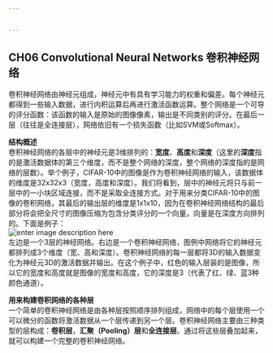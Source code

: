 ```yaml
---


---
```


<h2 id="ch06-convolutional-neural-networks-卷积神经网络">CH06 Convolutional Neural Networks 卷积神经网络</h2>
<p>卷积神经网络由神经元组成，神经元中有具有学习能力的权重和偏差。每个神经元都得到一些输入数据，进行内积运算后再进行激活函数运算。整个网络是一个可导的评分函数：该函数的输入是原始的图像像素，输出是不同类别的评分。在最后一层（往往是全连接层），网络依旧有一个损失函数（比如SVM或Softmax）。</p>
<p><strong>结构概述</strong><br>
卷积神经网络的各层中的神经元是3维排列的：<strong>宽度</strong>、<strong>高度</strong>和<strong>深度</strong>（这里的<strong>深度</strong>指的是激活数据体的第三个维度，而不是整个网络的深度，整个网络的深度指的是网络的层数）。举个例子，CIFAR-10中的图像是作为卷积神经网络的输入，该数据体的维度是32x32x3（宽度，高度和深度）。我们将看到，层中的神经元将只与前一层中的一小块区域连接，而不是采取全连接方式。对于用来分类CIFAR-10中的图像的卷积网络，其最后的输出层的维度是1x1x10，因为在卷积神经网络结构的最后部分将会把全尺寸的图像压缩为包含分类评分的一个向量，向量是在深度方向排列的。下面是例子：<br>
<img src="https://pic4.zhimg.com/80/2ef08bb4cf60805d726b2d6db39dd985_720w.jpg" alt="enter image description here"><br>
左边是一个3层的神经网络。右边是一个卷积神经网络，图例中网络将它的神经元都排列成3个维度（宽、高和深度）。卷积神经网络的每一层都将3D的输入数据变化为神经元3D的激活数据并输出。在这个例子中，红色的输入层装的是图像，所以它的宽度和高度就是图像的宽度和高度，它的深度是3（代表了红、绿、蓝3种颜色通道）。</p>
<p><strong>用来构建卷积网络的各种层</strong><br>
一个简单的卷积神经网络是由各种层按照顺序排列组成，网络中的每个层使用一个可以微分的函数将激活数据从一个层传递到另一个层。卷积神经网络主要由三种类型的层构成：<strong>卷积层</strong>，<strong>汇聚（Pooling）层</strong>和<strong>全连接层</strong>。通过将这些层叠加起来，就可以构建一个完整的卷积神经网络。</p>

